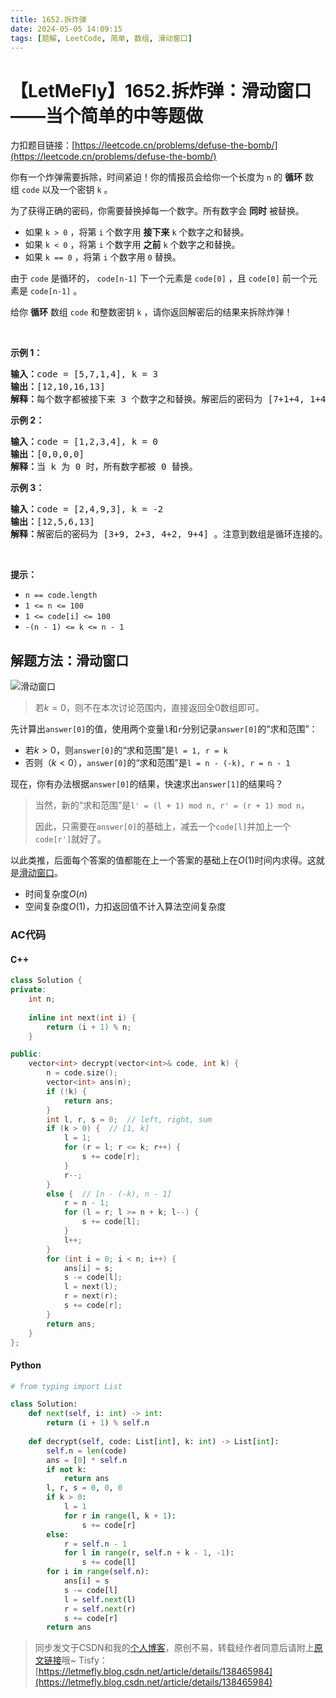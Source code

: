 ```yaml
---
title: 1652.拆炸弹
date: 2024-05-05 14:09:15
tags: [题解, LeetCode, 简单, 数组, 滑动窗口]
---
```


# 【LetMeFly】1652.拆炸弹：滑动窗口——当个简单的中等题做

力扣题目链接：[https://leetcode.cn/problems/defuse-the-bomb/](https://leetcode.cn/problems/defuse-the-bomb/)

<p>你有一个炸弹需要拆除，时间紧迫！你的情报员会给你一个长度为 <code>n</code> 的 <strong>循环</strong> 数组 <code>code</code> 以及一个密钥 <code>k</code> 。</p>

<p>为了获得正确的密码，你需要替换掉每一个数字。所有数字会 <strong>同时</strong> 被替换。</p>

<ul>
	<li>如果 <code>k > 0</code> ，将第 <code>i</code> 个数字用 <strong>接下来</strong> <code>k</code> 个数字之和替换。</li>
	<li>如果 <code>k < 0</code> ，将第 <code>i</code> 个数字用 <strong>之前</strong> <code>k</code> 个数字之和替换。</li>
	<li>如果 <code>k == 0</code> ，将第 <code>i</code> 个数字用 <code>0</code> 替换。</li>
</ul>

<p>由于 <code>code</code> 是循环的， <code>code[n-1]</code> 下一个元素是 <code>code[0]</code> ，且 <code>code[0]</code> 前一个元素是 <code>code[n-1]</code> 。</p>

<p>给你 <strong>循环</strong> 数组 <code>code</code> 和整数密钥 <code>k</code> ，请你返回解密后的结果来拆除炸弹！</p>

<p> </p>

<p><strong>示例 1：</strong></p>

<pre>
<b>输入：</b>code = [5,7,1,4], k = 3
<b>输出：</b>[12,10,16,13]
<b>解释：</b>每个数字都被接下来 3 个数字之和替换。解密后的密码为 [7+1+4, 1+4+5, 4+5+7, 5+7+1]。注意到数组是循环连接的。
</pre>

<p><strong>示例 2：</strong></p>

<pre>
<b>输入：</b>code = [1,2,3,4], k = 0
<b>输出：</b>[0,0,0,0]
<b>解释：</b>当 k 为 0 时，所有数字都被 0 替换。
</pre>

<p><strong>示例 3：</strong></p>

<pre>
<b>输入：</b>code = [2,4,9,3], k = -2
<b>输出：</b>[12,5,6,13]
<b>解释：</b>解密后的密码为 [3+9, 2+3, 4+2, 9+4] 。注意到数组是循环连接的。如果 k 是负数，那么和为 <strong>之前</strong> 的数字。
</pre>

<p> </p>

<p><strong>提示：</strong></p>

<ul>
	<li><code>n == code.length</code></li>
	<li><code>1 <= n <= 100</code></li>
	<li><code>1 <= code[i] <= 100</code></li>
	<li><code>-(n - 1) <= k <= n - 1</code></li>
</ul>


    
## 解题方法：滑动窗口

![滑动窗口](https://cdn.letmefly.xyz/img/tag/huadongchuangkou.png)

<!-- ![滑动窗口](https://cdn.letmefly.xyz/img/tag/huadongchuangkou.png) -->

<!-- ![滑动窗口](https://pic.leetcode.cn/1714890751-WLqHKD-huadongchuangkou.png) -->

> 若$k=0$，则不在本次讨论范围内，直接返回全$0$数组即可。

先计算出```answer[0]```的值，使用两个变量```l```和```r```分别记录```answer[0]```的“求和范围”：

+ 若$k\gt 0$，则```answer[0]```的“求和范围”是```l = 1, r = k```
+ 否则（$k\lt 0$），```answer[0]```的“求和范围”是```l = n - (-k), r = n - 1```

现在，你有办法根据```answer[0]```的结果，快速求出```answer[1]```的结果吗？

> 当然，新的“求和范围”是```l' = (l + 1) mod n, r' = (r + 1) mod n```，
>
> 因此，只需要在```answer[0]```的基础上，减去一个```code[l]```并加上一个```code[r']```就好了。

以此类推，后面每个答案的值都能在上一个答案的基础上在$O(1)$时间内求得。这就是[滑动窗口](https://blog.letmefly.xyz/tags/%E6%BB%91%E5%8A%A8%E7%AA%97%E5%8F%A3/)。

+ 时间复杂度$O(n)$
+ 空间复杂度$O(1)$，力扣返回值不计入算法空间复杂度

### AC代码

#### C++

```cpp
class Solution {
private:
    int n;
    
    inline int next(int i) {
        return (i + 1) % n;
    }

public:
    vector<int> decrypt(vector<int>& code, int k) {
        n = code.size();
        vector<int> ans(n);
        if (!k) {
            return ans;
        }
        int l, r, s = 0;  // left, right, sum
        if (k > 0) {  // [1, k]
            l = 1;
            for (r = l; r <= k; r++) {
                s += code[r];
            }
            r--;
        }
        else {  // [n - (-k), n - 1]
            r = n - 1;
            for (l = r; l >= n + k; l--) {
                s += code[l];
            }
            l++;
        }
        for (int i = 0; i < n; i++) {
            ans[i] = s;
            s -= code[l];
            l = next(l);
            r = next(r);
            s += code[r];
        }
        return ans;
    }
};
```

#### Python

```python
# from typing import List

class Solution:
    def next(self, i: int) -> int:
        return (i + 1) % self.n
    
    def decrypt(self, code: List[int], k: int) -> List[int]:
        self.n = len(code)
        ans = [0] * self.n
        if not k:
            return ans
        l, r, s = 0, 0, 0
        if k > 0:
            l = 1
            for r in range(l, k + 1):
                s += code[r]
        else:
            r = self.n - 1
            for l in range(r, self.n + k - 1, -1):
                s += code[l]
        for i in range(self.n):
            ans[i] = s
            s -= code[l]
            l = self.next(l)
            r = self.next(r)
            s += code[r]
        return ans
```

> 同步发文于CSDN和我的[个人博客](https://blog.letmefly.xyz/)，原创不易，转载经作者同意后请附上[原文链接](https://blog.letmefly.xyz/2024/05/05/LeetCode%201652.%E6%8B%86%E7%82%B8%E5%BC%B9/)哦~
> Tisfy：[https://letmefly.blog.csdn.net/article/details/138465984](https://letmefly.blog.csdn.net/article/details/138465984)
